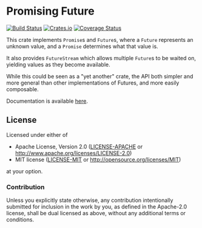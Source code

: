 # Promising Future

[![Build Status](https://travis-ci.org/jsgf/promising-future.svg?branch=master)](https://travis-ci.org/jsgf/promising-future)
[![Crates.io](https://img.shields.io/crates/v/promising-future.svg)]()
[![Coverage Status](https://coveralls.io/repos/github/jsgf/promising-future/badge.svg?branch=master)](https://coveralls.io/github/jsgf/promising-future?branch=master)

This crate implements `Promise`s and `Future`s, where a `Future`
represents an unknown value, and a `Promise` determines what that
value is.

It also provides `FutureStream` which allows multiple `Future`s to be
waited on, yielding values as they become available.

While this could be seen as a "yet another" crate, the API both
simpler and more general than other implementations of Futures, and
more easily composable.

Documentation is available [here](https://jsgf.github.io/promising-future/doc/promising_future/index.html).

## License

Licensed under either of

 * Apache License, Version 2.0 ([LICENSE-APACHE](LICENSE-APACHE) or http://www.apache.org/licenses/LICENSE-2.0)
 * MIT license ([LICENSE-MIT](LICENSE-MIT) or http://opensource.org/licenses/MIT)

at your option.

### Contribution

Unless you explicitly state otherwise, any contribution intentionally submitted
for inclusion in the work by you, as defined in the Apache-2.0 license, shall be dual licensed as above, without any
additional terms or conditions.
